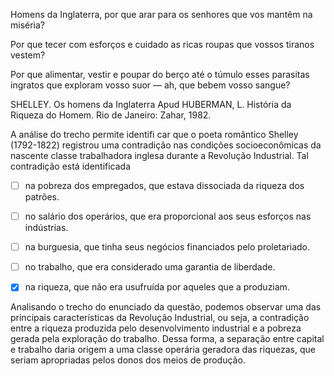 

Homens da Inglaterra, por que arar para os senhores que vos mantêm na miséria?

Por que tecer com esforços e cuidado as ricas roupas que vossos tiranos vestem?

Por que alimentar, vestir e poupar do berço até o túmulo esses parasitas ingratos que exploram vosso suor — ah, que bebem vosso sangue?

SHELLEY. Os homens da Inglaterra Apud HUBERMAN, L. História da Riqueza do Homem. Rio de Janeiro: Zahar, 1982.

A análise do trecho permite identifi car que o poeta romântico Shelley (1792-1822) registrou uma contradição nas condições socioeconômicas da nascente classe trabalhadora inglesa durante a Revolução Industrial. Tal contradição está identificada



- [ ] na pobreza dos empregados, que estava dissociada da riqueza dos patrões.
- [ ] no salário dos operários, que era proporcional aos seus esforços nas indústrias.
- [ ] na burguesia, que tinha seus negócios financiados pelo proletariado.
- [ ] no trabalho, que era considerado uma garantia de liberdade.
- [x] na riqueza, que não era usufruída por aqueles que a produziam.


Analisando o trecho do enunciado da questão, podemos observar uma das principais características da Revolução Industrial, ou seja, a contradição entre a riqueza produzida pelo desenvolvimento industrial e a pobreza gerada pela exploração do trabalho. Dessa forma, a separação entre capital e trabalho daria origem a uma classe operária geradora das riquezas, que seriam apropriadas pelos donos dos meios de produção.
